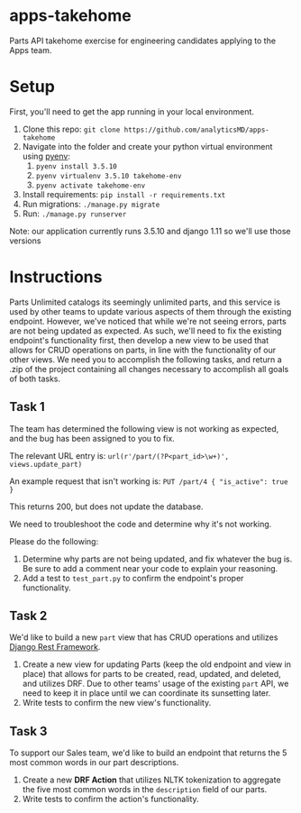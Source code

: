 # apps-takehome
Parts API takehome exercise for engineering candidates applying to the Apps team.

# Setup
First, you'll need to get the app running in your local environment.
1. Clone this repo: `git clone https://github.com/analyticsMD/apps-takehome`
2. Navigate into the folder and create your python virtual environment using [pyenv](https://github.com/pyenv/pyenv#installation): 
    1. `pyenv install 3.5.10`
    2. `pyenv virtualenv 3.5.10 takehome-env`
    3. `pyenv activate takehome-env` 
3. Install requirements: `pip install -r requirements.txt`
4. Run migrations: `./manage.py migrate`
5. Run: `./manage.py runserver`

Note: our application currently runs 3.5.10 and django 1.11 so we'll use those versions 

# Instructions
Parts Unlimited catalogs its seemingly unlimited parts, and this service is used by other teams to update various aspects of them through the existing endpoint. However, we've noticed that while we're not seeing errors, parts are not being updated as expected. As such, we'll need to fix the existing endpoint's functionality first, then develop a new view to be used that allows for CRUD operations on parts, in line with the functionality of our other views. We need you to accomplish the following tasks, and return a .zip of the project containing all changes necessary to accomplish all goals of both tasks.

## Task 1
The team has determined the following view is not working as expected, and the bug has been assigned to you to fix.

The relevant URL entry is:
`url(r'/part/(?P<part_id>\w+)', views.update_part)`

An example request that isn't working is:
`PUT /part/4 { "is_active": true }`

This returns 200, but does not update the database.

We need to troubleshoot the code and determine why it's not working.

Please do the following:
1. Determine why parts are not being updated, and fix whatever the bug is. Be sure to add a comment near your code to explain your reasoning.
2. Add a test to `test_part.py` to confirm the endpoint's proper functionality.


## Task 2
We'd like to build a new `part` view that has CRUD operations and utilizes [Django Rest Framework](https://www.django-rest-framework.org/tutorial/quickstart/).

1. Create a new view for updating Parts (keep the old endpoint and view in place) that allows for parts to be created, read, updated, and deleted, and utilizes DRF. Due to other teams' usage of the existing `part` API, we need to keep it in place until we can coordinate its sunsetting later.
2. Write tests to confirm the new view's functionality.

## Task 3
To support our Sales team, we'd like to build an endpoint that returns the 5 most common words in our part descriptions.

1. Create a new **DRF Action** that utilizes NLTK tokenization to aggregate the five most common words in the `description` field of our parts.
2. Write tests to confirm the action's functionality.